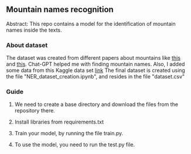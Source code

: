 ## Mountain names recognition

Abstract: This repo contains a model for the identification of
mountain names inside the texts. 

### About dataset
The dataset was created from different papers about mountains like [this](https://edubirdie.com/examples/mountains/) and [this](https://www.memphistours.com/blog/12-most-famous-mountains-in-the-world). Chat-GPT helped me with finding mountain names.
Also, I added some data from this Kaggle data set [link](https://www.kaggle.com/datasets/abhinavwalia95/entity-annotated-corpus)
The final dataset is created using the file "NER_dataset_creation.ipynb", and resides in the file "dataset.csv"


### Guide

1. We need to create a base directory and download the files from the repository there.

2. Install libraries from requirements.txt

3. Train your model, by running the file train.py.

4. To use the model, you need to run the test.py file.

